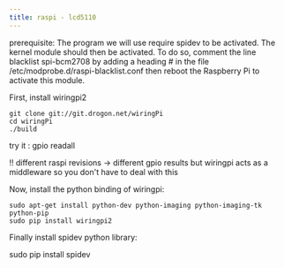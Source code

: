 ```yaml
---
title: raspi - lcd5110
---
```


prerequisite:
The program we will use require spidev to be activated. The kernel module should then be activated. To do so, comment the line blacklist spi-bcm2708 by adding a heading # in the file /etc/modprobe.d/raspi-blacklist.conf then reboot the Raspberry Pi to activate this module.

First, install wiringpi2

    git clone git://git.drogon.net/wiringPi
    cd wiringPi
    ./build

try it :
gpio readall

!! different raspi revisions -> different gpio results but wiringpi acts as a middleware so you don't have to deal with this

Now, install the python binding of wiringpi:

    sudo apt-get install python-dev python-imaging python-imaging-tk python-pip
    sudo pip install wiringpi2

Finally install spidev python library:

sudo pip install spidev
